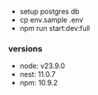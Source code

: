 - setup postgres db
- cp env.sample .env
- npm run start:dev:full


### versions
- node: v23.9.0
- nest: 11.0.7
- npm: 10.9.2